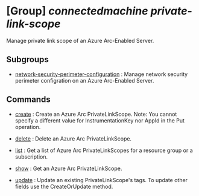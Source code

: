 # [Group] _connectedmachine private-link-scope_

Manage private link scope of an Azure Arc-Enabled Server.

## Subgroups

- [network-security-perimeter-configuration](/Commands/connectedmachine/private-link-scope/network-security-perimeter-configuration/readme.md)
: Manage network security perimeter configration on an Azure Arc-Enabled Server.

## Commands

- [create](/Commands/connectedmachine/private-link-scope/_create.md)
: Create an Azure Arc PrivateLinkScope. Note: You cannot specify a different value for InstrumentationKey nor AppId in the Put operation.

- [delete](/Commands/connectedmachine/private-link-scope/_delete.md)
: Delete an Azure Arc PrivateLinkScope.

- [list](/Commands/connectedmachine/private-link-scope/_list.md)
: Get a list of Azure Arc PrivateLinkScopes for a resource group or a subscription.

- [show](/Commands/connectedmachine/private-link-scope/_show.md)
: Get an Azure Arc PrivateLinkScope.

- [update](/Commands/connectedmachine/private-link-scope/_update.md)
: Update an existing PrivateLinkScope's tags. To update other fields use the CreateOrUpdate method.
